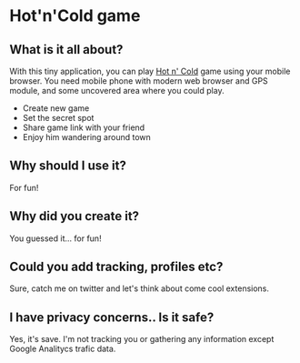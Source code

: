 Hot'n'Cold game
===========

What is it all about?
---------------------
With this tiny application, you can play <a href="http://www.parentsconnect.com/parenting-your-kids/activities/games/its_getting_hot_in_here.html">Hot n' Cold</a> game using your mobile browser. You need mobile phone with modern web browser and GPS module, and some uncovered area where you could play.

 - Create new game
 - Set the secret spot
 - Share game link with your friend
 - Enjoy him wandering around town

Why should I use it?
--------------------
For fun!

Why did you create it?
----------------------
You guessed it... for fun!

Could you add tracking, profiles etc?
-------------------------------------
Sure, catch me on twitter and let's think about come cool extensions.

I have privacy concerns.. Is it safe?
-------------------------------------
Yes, it's save. I'm not tracking you or gathering any information except Google Analitycs trafic data.
